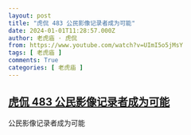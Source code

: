 ```yaml
---
layout: post
title: "虎侃 483 公民影像记录者成为可能"
date: 2024-01-01T11:28:57.000Z
author: 老虎庙 · 虎侃
from: https://www.youtube.com/watch?v=UImI5o5jMsY
tags: [ 老虎庙 ]
comments: True
categories: [ 老虎庙 ]
---
```

<!--1704108537000-->
[虎侃 483 公民影像记录者成为可能](https://www.youtube.com/watch?v=UImI5o5jMsY)
------

<div>
公民影像记录者成为可能
</div>
